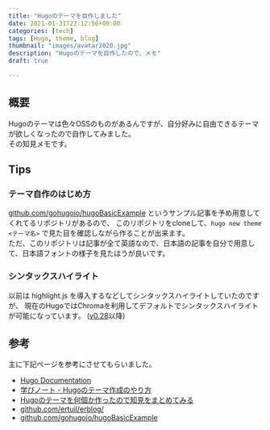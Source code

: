 ```yaml
---
title: "Hugoのテーマを自作しました"
date: 2021-01-31T22:12:56+09:00
categories: [tech]
tags: [Hugo, theme, blog]
thumbnail: "images/avatar2020.jpg"
description: "Hugoのテーマを自作したので、メモ"
draft: true

---
```


## 概要

Hugoのテーマは色々OSSのものがあるんですが、自分好みに自由できるテーマが欲しくなったので自作してみました。  
その知見メモです。

## Tips

### テーマ自作のはじめ方

[github.com/gohugoio/hugoBasicExample](https://github.com/gohugoio/hugoBasicExample) というサンプル記事を予め用意してくれてるリポジトリがあるので、
このリポジトリをcloneして、`hugo new theme <テーマ名>` で見た目を確認しながら作ることが出来ます。  
ただ、このリポジトリは記事が全て英語なので、日本語の記事を自分で用意して、日本語フォントの様子を見たほうが良いです。

### シンタックスハイライト

以前は highlight.js を導入するなどしてシンタックスハイライトしていたのですが、
現在のHugoではChromaを利用してデフォルトでシンタックスハイライトが可能になっています。 ([v0.28](https://github.com/gohugoio/hugo/releases/tag/v0.28)以降)

## 参考

主に下記ページを参考にさせてもらいました。

- [Hugo Documentation](https://gohugo.io/documentation/)
- [学びノート - Hugoのテーマ作成のやり方](https://www.oio-blog.com/contents/%E3%83%86%E3%83%BC%E3%83%9E%E4%BD%9C%E6%88%90/)
- [Hugoのテーマを何個か作ったので知見をまとめてみる](https://blog.unresolved.xyz/how-to-make-of-hugo-theme)
- [github.com/ertuil/erblog/](https://github.com/ertuil/erblog/)
- [github.com/gohugoio/hugoBasicExample](https://github.com/gohugoio/hugoBasicExample)
